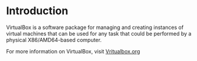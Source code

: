# Introduction #

VirtualBox is a software package for managing and creating instances of virtual machines that can be used for any task that could be performed by a physical X86/AMD64-based computer.

For more information on VirtualBox, visit [Vritualbox.org](http://www.virtualbox.org)